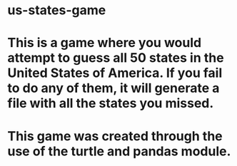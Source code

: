 # us-states-game

# This is a game where you would attempt to guess all 50 states in the United States of America. If you fail to do any of them, it will generate a file with all the states you missed.
# This game was created through the use of the turtle and pandas module.
